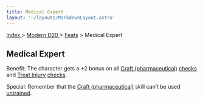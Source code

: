 ```yaml
---
title: Medical Expert
layout: '~/layouts/MarkdownLayout.astro'
---
```


[ Index ](/) > [ Modern D20 ](/modern.d20.srd) > [Feats](/modern.d20.srd/feats) > Medical Expert

## Medical Expert

Benefit: The character gets a +2 bonus on all [Craft (pharmaceutical)](/modern.d20.srd/skills/craft.pharmaceutical)
[checks](/modern.d20.srd/skills/skill.basics) and [Treat Injury](/modern.d20.srd/skills/treat.injury)
[checks](/modern.d20.srd/skills/skill.basics).

Special: Remember that the [Craft (pharmaceutical)](/modern.d20.srd/skills/craft.pharmaceutical) skill can’t be
used [untrained](/modern.d20.srd/skills/skill.basics).

